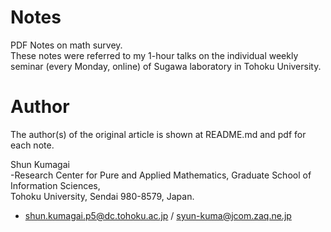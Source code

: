 # Notes
PDF Notes on math survey.  
These notes were referred to my 1-hour talks on the individual weekly seminar (every Monday, online) of Sugawa laboratory in Tohoku University.

# Author
The author(s) of the original article is shown at README.md and pdf for each note. 

 Shun Kumagai  
 -Research Center for Pure and Applied Mathematics, 
  Graduate School of Information Sciences,  
  Tohoku University, Sendai 980-8579, Japan.  
 - shun.kumagai.p5@dc.tohoku.ac.jp / syun-kuma@jcom.zaq.ne.jp

